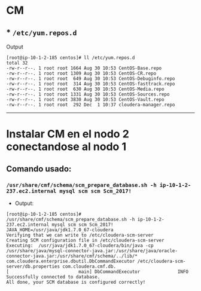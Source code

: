 # CM

## * ```/etc/yum.repos.d```

Output
```
[root@ip-10-1-2-185 centos]# ll /etc/yum.repos.d
total 32
-rw-r--r--. 1 root root 1664 Aug 30 10:53 CentOS-Base.repo
-rw-r--r--. 1 root root 1309 Aug 30 10:53 CentOS-CR.repo
-rw-r--r--. 1 root root  649 Aug 30 10:53 CentOS-Debuginfo.repo
-rw-r--r--. 1 root root  314 Aug 30 10:53 CentOS-fasttrack.repo
-rw-r--r--. 1 root root  630 Aug 30 10:53 CentOS-Media.repo
-rw-r--r--. 1 root root 1331 Aug 30 10:53 CentOS-Sources.repo
-rw-r--r--. 1 root root 3830 Aug 30 10:53 CentOS-Vault.repo
-rw-r--r--. 1 root root  292 Dec  1 10:37 cloudera-manager.repo
```
**************************************************************************************************************************
# Instalar CM en el nodo 2 conectandose al nodo 1

## Comando usado: 
###  ```/usr/share/cmf/schema/scm_prepare_database.sh -h ip-10-1-2-237.ec2.internal mysql scm scm Scm_2017!```

* Output:
```
[root@ip-10-1-2-185 centos]# /usr/share/cmf/schema/scm_prepare_database.sh -h ip-10-1-2-237.ec2.internal mysql scm scm Scm_2017!
JAVA_HOME=/usr/java/jdk1.7.0_67-cloudera
Verifying that we can write to /etc/cloudera-scm-server
Creating SCM configuration file in /etc/cloudera-scm-server
Executing:  /usr/java/jdk1.7.0_67-cloudera/bin/java -cp /usr/share/java/mysql-connector-java.jar:/usr/share/java/oracle-connector-java.jar:/usr/share/cmf/schema/../lib/* com.cloudera.enterprise.dbutil.DbCommandExecutor /etc/cloudera-scm-server/db.properties com.cloudera.cmf.db.
[                          main] DbCommandExecutor              INFO  Successfully connected to database.
All done, your SCM database is configured correctly!

```
